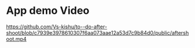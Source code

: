 
# App demo Video

https://github.com/Vs-kishu/to--do-after-shoot/blob/c7939e3978610307f6aa073aae12a53d7c9b84d0/public/aftershoot.mp4